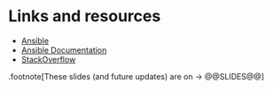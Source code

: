 # Links and resources

- [Ansible](https://ansible.com)
- [Ansible Documentation](https://docs.ansible.com)
- [StackOverflow](http://stackoverflow.com/questions/tagged/ansible)

.footnote[These slides (and future updates) are on → @@SLIDES@@]
